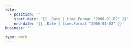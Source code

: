 ```yaml
---
role:
  - position: ''
    start-date: '{{ .Date | time.Format "2006-01-02" }}'
    end-date: '{{ .Date | time.Format "2006-01-02" }}'
business: ''

type: work
---
```


<!-- Summarize what you did in point-form notation -->
